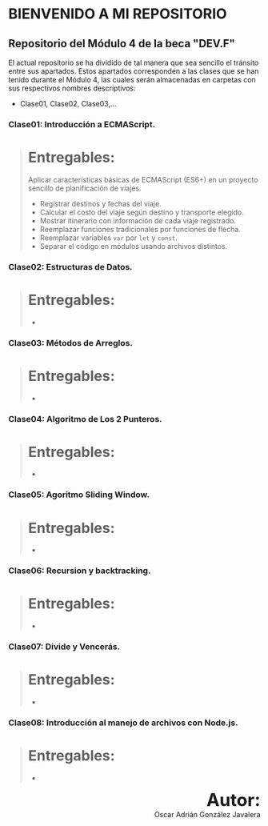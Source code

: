 # BIENVENIDO A MI REPOSITORIO
## Repositorio del Módulo 4 de la beca "DEV.F"

El actual repositorio se ha dividido de tal manera que sea sencillo el tránsito entre sus apartados.
Estos apartados corresponden a las clases que se han tenido durante el Módulo 4, las cuales serán almacenadas en carpetas con sus respectivos nombres descriptivos:
- Clase01, Clase02, Clase03,...

### Clase01: Introducción a ECMAScript.
> # Entregables:
> Aplicar características básicas de ECMAScript (ES6+) en un proyecto sencillo de planificación de viajes.
> - Registrar destinos y fechas del viaje.
> - Calcular el costo del viaje según destino y transporte elegido.
> - Mostrar itinerario con información de cada viaje registrado.
> - Reemplazar funciones tradicionales por funciones de flecha.
> - Reemplazar variables `var` por `let` y `const`.
> - Separar el código en módulos usando archivos distintos.


### Clase02: Estructuras de Datos.
> # Entregables:
> 
> - 


### Clase03: Métodos de Arreglos.
> # Entregables:
> 
> - 


### Clase04: Algoritmo de Los 2 Punteros.
> # Entregables:
> 
> - 


### Clase05: Agoritmo Sliding Window.
> # Entregables:
> 
> - 


### Clase06: Recursion y backtracking.
> # Entregables:
> 
> - 


### Clase07: Divide y Vencerás.
> # Entregables:
> 
> -  


### Clase08: Introducción al manejo de archivos con Node.js.
> # Entregables:
> 
> - 



<p align="right">
    <strong style = "font-size: 35px">Autor:</strong><br>
    Oscar Adrián González Javalera
</p>

